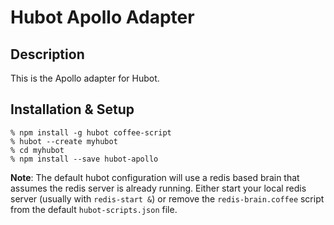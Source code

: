 # Hubot Apollo Adapter

## Description

This is the Apollo adapter for Hubot.

## Installation & Setup

    % npm install -g hubot coffee-script
    % hubot --create myhubot
    % cd myhubot
    % npm install --save hubot-apollo

**Note**: The default hubot configuration will use a redis based brain that assumes the redis server is already running.  Either start your local redis server (usually with `redis-start &`) or remove the `redis-brain.coffee` script from the default `hubot-scripts.json` file.

